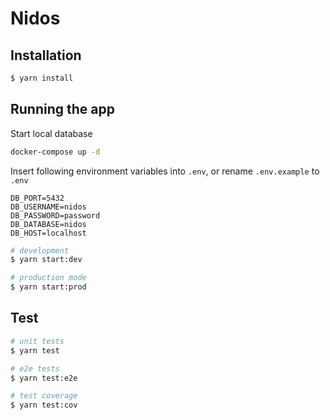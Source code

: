 # Nidos

## Installation

```bash
$ yarn install
```

## Running the app

Start local database


```bash
docker-compose up -d
```

Insert following environment variables into `.env`, or rename `.env.example` to `.env`

```env
DB_PORT=5432
DB_USERNAME=nidos
DB_PASSWORD=password
DB_DATABASE=nidos
DB_HOST=localhost
```

```bash
# development
$ yarn start:dev

# production mode
$ yarn start:prod
```

## Test

```bash
# unit tests
$ yarn test

# e2e tests
$ yarn test:e2e

# test coverage
$ yarn test:cov
```
